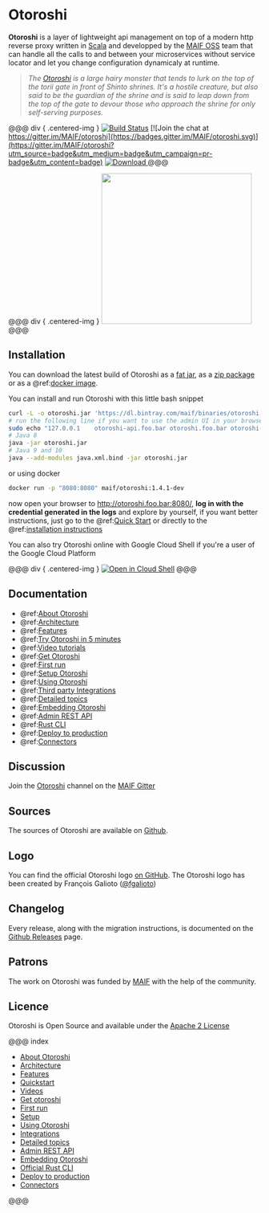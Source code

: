 # Otoroshi

**Otoroshi** is a layer of lightweight api management on top of a modern http reverse proxy written in <a href="https://www.scala-lang.org/" target="_blank">Scala</a> and developped by the <a href="https://maif.github.io" target="_blank">MAIF OSS</a> team that can handle all the calls to and between your microservices without service locator and let you change configuration dynamicaly at runtime.


> *The <a href="https://en.wikipedia.org/wiki/Gazu_Hyakki_Yagy%C5%8D#/media/File:SekienOtoroshi.jpg" target="blank">Otoroshi</a> is a large hairy monster that tends to lurk on the top of the torii gate in front of Shinto shrines. It's a hostile creature, but also said to be the guardian of the shrine and is said to leap down from the top of the gate to devour those who approach the shrine for only self-serving purposes.*

@@@ div { .centered-img }
[![Build Status](https://travis-ci.org/MAIF/otoroshi.svg?branch=master)](https://travis-ci.org/MAIF/otoroshi) [![Join the chat at https://gitter.im/MAIF/otoroshi](https://badges.gitter.im/MAIF/otoroshi.svg)](https://gitter.im/MAIF/otoroshi?utm_source=badge&utm_medium=badge&utm_campaign=pr-badge&utm_content=badge) [ ![Download](https://img.shields.io/github/release/MAIF/otoroshi.svg) ](https://dl.bintray.com/maif/binaries/otoroshi.jar/1.4.1-dev/otoroshi.jar)
@@@

@@@ div { .centered-img }
<img src="https://github.com/MAIF/otoroshi/raw/master/resources/otoroshi-logo.png" width="300"></img>
@@@

## Installation

You can download the latest build of Otoroshi as a [fat jar](https://dl.bintray.com/maif/binaries/otoroshi.jar/1.4.1-dev/otoroshi.jar), as a [zip package](https://dl.bintray.com/maif/binaries/otoroshi-dist/1.4.1-dev/otoroshi-dist.zip) or as a @ref:[docker image](./getotoroshi/fromdocker.md).

You can install and run Otoroshi with this little bash snippet

```sh
curl -L -o otoroshi.jar 'https://dl.bintray.com/maif/binaries/otoroshi.jar/1.4.1-dev/otoroshi.jar'
# run the following line if you want to use the admin UI in your browser
sudo echo "127.0.0.1    otoroshi-api.foo.bar otoroshi.foo.bar otoroshi-admin-internal-api.foo.bar" >> /etc/hosts
# Java 8
java -jar otoroshi.jar
# Java 9 and 10
java --add-modules java.xml.bind -jar otoroshi.jar
```

or using docker

```sh
docker run -p "8080:8080" maif/otoroshi:1.4.1-dev
```

now open your browser to <a href="http://otoroshi.foo.bar:8080/" target="_blank">http://otoroshi.foo.bar:8080/</a>, **log in with the credential generated in the logs** and explore by yourself, if you want better instructions, just go to the @ref:[Quick Start](./quickstart.md) or directly to the @ref:[installation instructions](./getotoroshi/index.md)

You can also try Otoroshi online with Google Cloud Shell if you're a user of the Google Cloud Platform

@@@ div { .centered-img }
[![Open in Cloud Shell](http://gstatic.com/cloudssh/images/open-btn.svg)](https://console.cloud.google.com/cloudshell/open?git_repo=https%3A%2F%2Fgithub.com%2Fmathieuancelin%2Fotoroshi-tutorial&page=shell&tutorial=tutorial.md)
@@@

## Documentation

* @ref:[About Otoroshi](./about.md)
* @ref:[Architecture](./archi.md)
* @ref:[Features](./features.md)
* @ref:[Try Otoroshi in 5 minutes](./quickstart.md)
* @ref:[Video tutorials](./videos.md)
* @ref:[Get Otoroshi](./getotoroshi/index.md)
* @ref:[First run](./firstrun/index.md)
* @ref:[Setup Otoroshi](./setup/index.md)
* @ref:[Using Otoroshi](./usage/index.md)
* @ref:[Third party Integrations](./integrations/index.md)
* @ref:[Detailed topics](./topics/index.md)
* @ref:[Embedding Otoroshi](./embedding.md)
* @ref:[Admin REST API](./api.md)
* @ref:[Rust CLI](./cli.md)
* @ref:[Deploy to production](./deploy/index.md)
* @ref:[Connectors](./connectors/index.md)

## Discussion

Join the [Otoroshi](https://gitter.im/MAIF/otoroshi) channel on the [MAIF Gitter](https://gitter.im/MAIF)

## Sources

The sources of Otoroshi are available on [Github](https://github.com/MAIF/otoroshi).

## Logo

You can find the official Otoroshi logo [on GitHub](https://github.com/MAIF/otoroshi/blob/master/resources/otoroshi-logo-xmas.png). The Otoroshi logo has been created by François Galioto ([@fgalioto](https://twitter.com/fgalioto))

## Changelog

Every release, along with the migration instructions, is documented on the [Github Releases](https://github.com/MAIF/otoroshi/releases) page.

## Patrons

The work on Otoroshi was funded by <a href="https://www.maif.fr/" target="_blank">MAIF</a> with the help of the community.

## Licence

Otoroshi is Open Source and available under the [Apache 2 License](https://opensource.org/licenses/Apache-2.0)

@@@ index

* [About Otoroshi](about.md)
* [Architecture](archi.md)
* [Features](features.md)
* [Quickstart](quickstart.md)
* [Videos](videos.md)
* [Get otoroshi](getotoroshi/index.md)
* [First run](firstrun/index.md)
* [Setup](setup/index.md)
* [Using Otoroshi](usage/index.md)
* [Integrations](integrations/index.md)
* [Detailed topics](topics/index.md)
* [Admin REST API](api.md)
* [Embedding Otoroshi](./embedding.md)
* [Official Rust CLI](cli.md)
* [Deploy to production](deploy/index.md)
* [Connectors](connectors/index.md)

@@@
